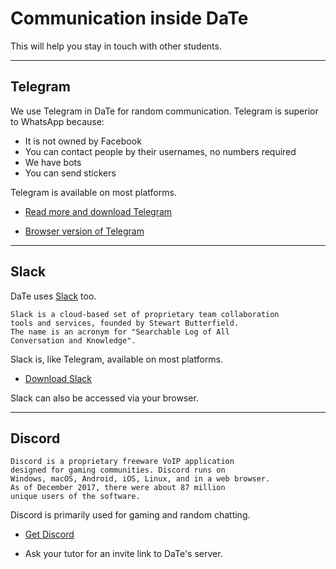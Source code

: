 # Communication inside DaTe

This will help you stay in touch with other students.

---

## Telegram

We use Telegram in DaTe for random communication. Telegram is superior to WhatsApp because:

* It is not owned by Facebook
* You can contact people by their usernames, no numbers required
* We have bots
* You can send stickers

Telegram is available on most platforms.

* [Read more and download Telegram](https://telegram.org)

* [Browser version of Telegram](https://web.telegram.org)

---

## Slack

DaTe uses [Slack](https://slack.com) too.

```text
Slack is a cloud-based set of proprietary team collaboration
tools and services, founded by Stewart Butterfield.
The name is an acronym for "Searchable Log of All
Conversation and Knowledge".
```

Slack is, like Telegram, available on most platforms.

* [Download Slack](https://slack.com/downloads)

Slack can also be accessed via your browser.

---

## Discord

```text
Discord is a proprietary freeware VoIP application
designed for gaming communities. Discord runs on
Windows, macOS, Android, iOS, Linux, and in a web browser.
As of December 2017, there were about 87 million
unique users of the software.
```

Discord is primarily used for gaming and random chatting.

* [Get Discord](https://discordapp.com)

* Ask your tutor for an invite link to DaTe's server.